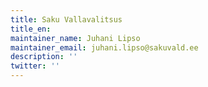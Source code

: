 ```yaml
---
title: Saku Vallavalitsus
title_en:
maintainer_name: Juhani Lipso
maintainer_email: juhani.lipso@sakuvald.ee
description: ''
twitter: ''
---
```

